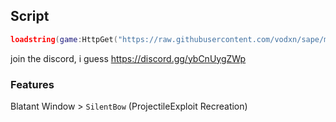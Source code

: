 ## Script
```lua
loadstring(game:HttpGet("https://raw.githubusercontent.com/vodxn/sape/main/Initiate.lua"))()
```

join the discord, i guess https://discord.gg/ybCnUygZWp

### Features
Blatant Window > `SilentBow` (ProjectileExploit Recreation)
